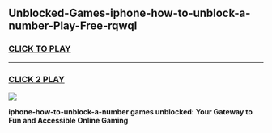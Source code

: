 
## Unblocked-Games-iphone-how-to-unblock-a-number-Play-Free-rqwql
<h3>
<a href="https://premium76.site?title=iphone-how-to-unblock-a-number&ref=10A">CLICK TO PLAY</a></h3>
<hr>

<h3>
<a href="https://premium76.site?title=iphone-how-to-unblock-a-number&ref=10A">CLICK 2 PLAY</a>
  
</h3>

<a href="https://premium76.site?title=iphone-how-to-unblock-a-number&ref=10A"><img src="https://clearcache.store/games.png"></a>


**iphone-how-to-unblock-a-number games unblocked: Your Gateway to Fun and Accessible Online Gaming**
